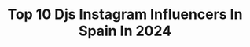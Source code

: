 ---
title: Top 10 Djs Instagram Influencers In Spain In 2024
description: >-
  Find top djs Instagram influencers in Spain in 2024. Most popular hashtags: #housemusic #djlife #dj.
platform: Instagram
hits: 64
text_top: Identify the best Instagram influencers on inBeat.
text_bottom: inBeat holds 64 Instagram influencers like this in Spain for you to connect with.
profiles:
  - username: "whoisaraujo"
    fullname: >-
      Sara de Araújo
    bio: >-
      • @mamboibiza Resident DJ 🧡 • @ten_ibiza • @hola_djs • Mgmt & Bookings: carlos@tenibiza.com • Ibiza📍
    location: "Spain"
    followers: 37457
    engagement: 267
    commentsToLikes: 0.036244
    id: ck15slryqdnl10i197or5m7u1
    verified: false
    hashtags: "#musiclovers, #ibiza2023, #ibiza, #ibiza2021"
  - username: "adrianfyrla"
    fullname: >-
      FYRLA
    bio: >-
      Music Producer 🇪🇸🇦🇺 VOTE NOW! DJ MAG TOP 100 DJs👇🏼♥️
    location: "Spain"
    followers: 311435
    engagement: 201
    commentsToLikes: 0.079649
    id: ck5hq4q8qshsy0i11yrya6x67
    verified: true
    hashtags: "#yomequedoencasa, #homestudio, #teamfyrla, #music"
  - username: "djmireiadg"
    fullname: >-
      MIREIA DG 🦁
    bio: >-
      🏅#9 DJ Femenina Spain 2018 @djanetop 🎧 DJ , Músic, Friki 📍Barcelona 📡 Enginyera de Telecomunicacions ♦️♦️♦️Tutorial DJS ⬇️⬇️⬇️
    location: "Spain"
    followers: 3999
    engagement: 1462
    commentsToLikes: 0.045138
    id: ck6tyef3l390q0j71v732qrcf
    verified: false
    hashtags: "#girldj, #pioneerwoman, #womenintech, #club"
  - username: "eduuelizondo"
    fullname: >-
      ⚡️ EDU ELIZONDO ⚡️
    bio: >-
      🎉Director @lafarra_llinars 📀Resident Dj @discotropics 🎵Duo Djs @banana_mambo
    location: "Spain"
    followers: 9522
    engagement: 669
    commentsToLikes: 0.027068
    id: ck6tp1r16hcml0j71utr29p61
    verified: false
    hashtags: "#techno, #enduro, #nightlife"
  - username: "rosananundj"
    fullname: >-
      Rosana Nun 🎧
    bio: >-
      DJ | Producer | Radio Host @yokai_recordings Palma de Mallorca, Spain / Bookings👇👇elisasantamarta.management@gmail.con 👇🎧 New djset YouTube Channel
    location: "Spain"
    followers: 10850
    engagement: 422
    commentsToLikes: 0.065783
    id: ck15rolo38xq00i19jwdqmhm5
    verified: false
    hashtags: "#housemusiclovers, #summervibes, #dj, #femaledj"
  - username: "faulandwad"
    fullname: >-
      Faul & Wad
    bio: >-
      💿 | 🇨🇵 DJs & Producers @ultramusicofficial 🏆 | 500.000.000 + online streams ⏬ | Follow us on @spotify
    location: "Spain"
    followers: 33178
    engagement: 711
    commentsToLikes: 0.037705
    id: ck5hh4lmc6cu90i11tbdvpt17
    verified: false
    hashtags: "#newmusicalert, #dancemusic, #housemusic, #newmusic"
  - username: "mambobrothers"
    fullname: >-
      MamboBrothers 🌵
    bio: >-
      Owners @mamboibiza Group & DJs Concept Creators @latorreibiza 🌅✨ @casamacaibiza 🌱🌙 @lacavaibz 🍴🥂 @calagracioneta 🥘 🏖 @palapaibiza 🌮🌶 #realibiza
    location: "Spain"
    followers: 82852
    engagement: 155
    commentsToLikes: 0.043839
    id: ck0vye7u23j8e0i197dha03dv
    verified: true
    hashtags: "#ibiza2020, #ibiza, #realibiza, #radioshow"
  - username: "djsammyto"
    fullname: >-
      SAMMYTO
    bio: >-
      📍CANARIAS 🇮🇨 Para Colab : Dm 📤 Booking 📩 : djsammyto@gmail.com Patrocinadores: @kingapparel @vagaryclothes @enlanubeshop
    location: "Spain"
    followers: 14978
    engagement: 483
    commentsToLikes: 0.130094
    id: ck13c9mh4z9ue0i19emiwj599
    verified: false
    hashtags: "#bonamara, #madrid, #notecreas, #dj"
  - username: "djsurimusic"
    fullname: >-
      DJ Suri 🏳️‍🌈
    bio: >-
      Billboard #1 Remixer, Dj & Producer 🎧 🎶💿 Official remixer of @ladygaga ,@pink, @beyonce ,@parishilton ,@monicanaranjo.... Listen my music Soundcloud⤵️
    location: "Spain"
    followers: 38910
    engagement: 152
    commentsToLikes: 0.026707
    id: ck5q3lz5pldl60i11ur3ia3e9
    verified: true
    hashtags: "#tbt, #valencia, #djsuri, #survivor"
  - username: "djsustancia_"
    fullname: >-
      DJ.$ustancia
    bio: >-
      DJ / 🎤$tripclab TATTOO: @flaviaparavisitattoo ROPA: @albanezoficial También hago ilustraciones y pinturas 🖌
    location: "Spain"
    followers: 25653
    engagement: 505
    commentsToLikes: 0.022008
    id: ck0uconijhcti0i19oi1f8lan
    verified: false
    hashtags: "#quesealey"
---